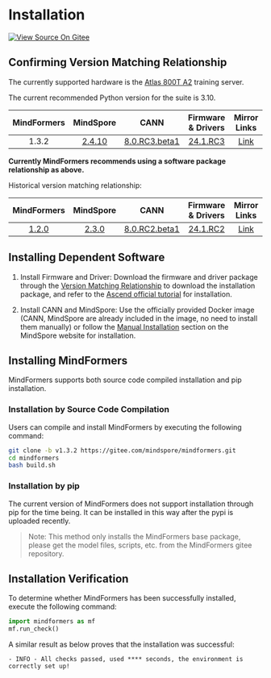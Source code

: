 # Installation

[![View Source On Gitee](https://mindspore-website.obs.cn-north-4.myhuaweicloud.com/website-images/r2.4.10/resource/_static/logo_source_en.svg)](https://gitee.com/mindspore/docs/blob/r2.4.10/docs/mindformers/docs/source_en/quick_start/install.md)

## Confirming Version Matching Relationship

The currently supported hardware is the [Atlas 800T A2](https://www.hiascend.com/hardware/ai-server?tag=900A2) training server.

The current recommended Python version for the suite is 3.10.

|                    MindFormers                     |                  MindSpore                  |                                                     CANN                                                     |                            Firmware & Drivers                            |                             Mirror Links                             |
|:--------------------------------------------------:|:-------------------------------------------:|:------------------------------------------------------------------------------------------------------------:|:------------------------------------------------------------------------:|:--------------------------------------------------------------------:|
|                       1.3.2                        | [2.4.10](https://www.mindspore.cn/install/) | [8.0.RC3.beta1](https://www.hiascend.com/developer/download/community/result?module=cann&cann=8.0.RC3.beta1) | [24.1.RC3](https://www.hiascend.com/hardware/firmware-drivers/community) | [Link](http://mirrors.cn-central-221.ovaijisuan.com/detail/154.html) |

**Currently MindFormers recommends using a software package relationship as above.**

Historical version matching relationship:

|                     MindFormers                      |                 MindSpore                  |                                                     CANN                                                     |                            Firmware & Drivers                            |                             Mirror Links                             |
|:----------------------------------------------------:|:------------------------------------------:|:------------------------------------------------------------------------------------------------------------:|:------------------------------------------------------------------------:|:--------------------------------------------------------------------:|
| [1.2.0](https://pypi.org/project/mindformers/1.2.0/) | [2.3.0](https://www.mindspore.cn/install/) | [8.0.RC2.beta1](https://www.hiascend.com/developer/download/community/result?module=cann&cann=8.0.RC2.beta1) | [24.1.RC2](https://www.hiascend.com/hardware/firmware-drivers/community) | [Link](http://mirrors.cn-central-221.ovaijisuan.com/detail/138.html) |

## Installing Dependent Software

1. Install Firmware and Driver: Download the firmware and driver package through the [Version Matching Relationship](https://www.mindspore.cn/mindformers/docs/en/r1.3.2/quick_start/install.html#version-matching-relationship) to download the installation package, and refer to the [Ascend official tutorial](https://www.hiascend.com/document/detail/zh/quick-installation/24.0.RC1/quickinstg_train/800_9000A2/quickinstg_800_9000A2_0007.html) for installation.

2. Install CANN and MindSpore: Use the officially provided Docker image (CANN, MindSpore are already included in the image, no need to install them manually) or follow the [Manual Installation](https://www.mindspore.cn/install/en#manual-installation) section on the MindSpore website for installation.

## Installing MindFormers

MindFormers supports both source code compiled installation and pip installation.

### Installation by Source Code Compilation

Users can compile and install MindFormers by executing the following command:

```bash
git clone -b v1.3.2 https://gitee.com/mindspore/mindformers.git
cd mindformers
bash build.sh
```

### Installation by pip

The current version of MindFormers does not support installation through pip for the time being. It can be installed in this way after the pypi is uploaded recently.

> Note: This method only installs the MindFormers base package, please get the model files, scripts, etc. from the MindFormers gitee repository.

## Installation Verification

To determine whether MindFormers has been successfully installed, execute the following command:

```python
import mindformers as mf
mf.run_check()
```

A similar result as below proves that the installation was successful:

```text
- INFO - All checks passed, used **** seconds, the environment is correctly set up!
```